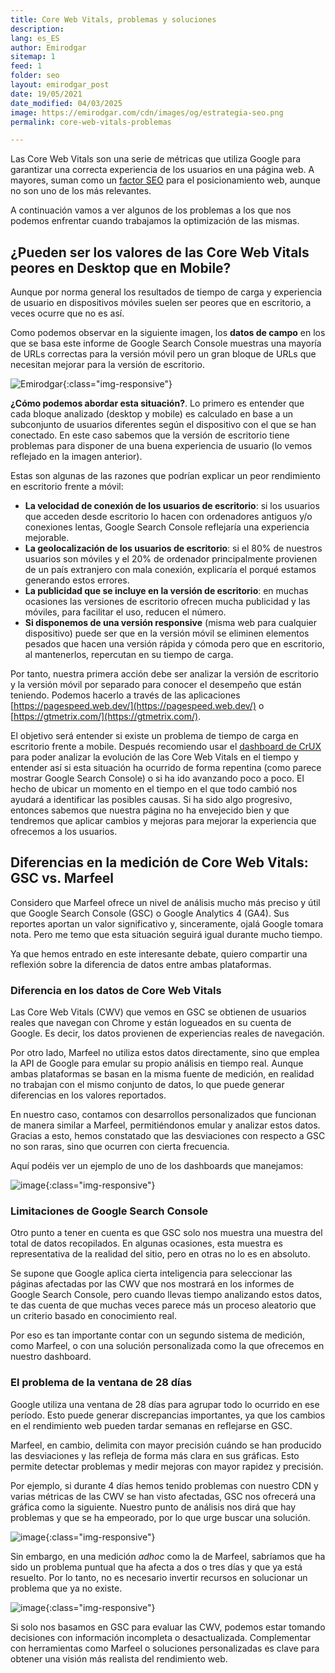```yaml
---
title: Core Web Vitals, problemas y soluciones
description: 
lang: es_ES
author: Emirodgar
sitemap: 1
feed: 1
folder: seo
layout: emirodgar_post
date: 19/05/2021
date_modified: 04/03/2025
image: https://emirodgar.com/cdn/images/og/estrategia-seo.png
permalink: core-web-vitals-problemas

---
```




Las Core Web Vitals son una serie de métricas que utiliza Google para garantizar una correcta experiencia de los usuarios en una página web. A mayores, suman como un [factor SEO](https://emirodgar.com/factores-seo) para el posicionamiento web, aunque no son uno de los más relevantes.

A continuación vamos a ver algunos de los problemas a los que nos podemos enfrentar cuando trabajamos la optimización de las mismas.

## ¿Pueden ser los valores de las Core Web Vitals peores en Desktop que en Mobile?

Aunque por norma general los resultados de tiempo de carga y experiencia de usuario en dispositivos móviles suelen ser peores que en escritorio, a veces ocurre que no es así. 

Como podemos observar en la siguiente imagen, los **datos de campo** en los que se basa este informe de Google Search Console muestras una mayoría de URLs correctas para la versión móvil pero un gran bloque de URLs que necesitan mejorar para la versión de escritorio.

![Emirodgar](https://i.imgur.com/5MeNWZy.png){:class="img-responsive"}

**¿Cómo podemos abordar esta situación?**. Lo primero es entender que cada bloque analizado (desktop y mobile) es calculado en base a un subconjunto de usuarios diferentes según el dispositivo con el que se han conectado. En este caso sabemos que la versión de escritorio tiene problemas para disponer de una buena experiencia de usuario (lo vemos reflejado en la imagen anterior). 

Estas son algunas de las razones que podrían explicar un peor rendimiento en escritorio frente a móvil: 

- **La velocidad de conexión de los usuarios de escritorio**: si los usuarios que acceden desde escritorio lo hacen con ordenadores antiguos y/o conexiones lentas, Google Search Console reflejaría una experiencia mejorable.
- **La geolocalización de los usuarios de escritorio**: si el 80% de nuestros usuarios son móviles y el 20% de ordenador principalmente provienen de un país extranjero con mala conexión, explicaría el porqué estamos generando estos errores.
- **La publicidad que se incluye en la versión de escritorio**: en muchas ocasiones las versiones de escritorio ofrecen mucha publicidad y las móviles, para facilitar el uso, reducen el número. 
- **Si disponemos de una versión responsive** (misma web para cualquier dispositivo) puede ser que en la versión móvil se eliminen elementos pesados que hacen una versión rápida y cómoda pero que en escritorio, al mantenerlos, repercutan en su tiempo de carga.


Por tanto, nuestra primera acción debe ser analizar la versión de escritorio y la versión móvil por separado para conocer el desempeño que están teniendo. Podemos hacerlo a través de las aplicaciones [https://pagespeed.web.dev/](https://pagespeed.web.dev/) o [https://gtmetrix.com/](https://gtmetrix.com/).

El objetivo será entender si existe un problema de tiempo de carga en escritorio frente a mobile. Después recomiendo usar el [dashboard de CrUX](https://web.dev/chrome-ux-report-data-studio-dashboard/) para poder analizar la evolución de las Core Web Vitals en el tiempo y entender así si esta situación ha ocurrido de forma repentina (como parece mostrar Google Search Console) o si ha ido avanzando poco a poco. El hecho de ubicar un momento en el tiempo en el que todo cambió nos ayudará a identificar las posibles causas. Si ha sido algo progresivo, entonces sabemos que nuestra página no ha envejecido bien y que tendremos que aplicar cambios y mejoras para mejorar la experiencia que ofrecemos a los usuarios.

## Diferencias en la medición de Core Web Vitals: GSC vs. Marfeel

Considero que Marfeel ofrece un nivel de análisis mucho más preciso y útil que Google Search Console (GSC) o Google Analytics 4 (GA4). Sus reportes aportan un valor significativo y, sinceramente, ojalá Google tomara nota. Pero me temo que esta situación seguirá igual durante mucho tiempo.

Ya que hemos entrado en este interesante debate, quiero compartir una reflexión sobre la diferencia de datos entre ambas plataformas.

### Diferencia en los datos de Core Web Vitals

Las Core Web Vitals (CWV) que vemos en GSC se obtienen de usuarios reales que navegan con Chrome y están logueados en su cuenta de Google. Es decir, los datos provienen de experiencias reales de navegación.

Por otro lado, Marfeel no utiliza estos datos directamente, sino que emplea la API de Google para emular su propio análisis en tiempo real. Aunque ambas plataformas se basan en la misma fuente de medición, en realidad no trabajan con el mismo conjunto de datos, lo que puede generar diferencias en los valores reportados.

En nuestro caso, contamos con desarrollos personalizados que funcionan de manera similar a Marfeel, permitiéndonos emular y analizar estos datos. Gracias a esto, hemos constatado que las desviaciones con respecto a GSC no son raras, sino que ocurren con cierta frecuencia.

Aquí podéis ver un ejemplo de uno de los dashboards que manejamos:

![image](https://github.com/user-attachments/assets/8d07de2f-2662-423c-9ade-50ea9f55ff8d){:class="img-responsive"}

### Limitaciones de Google Search Console

Otro punto a tener en cuenta es que GSC solo nos muestra una muestra del total de datos recopilados. En algunas ocasiones, esta muestra es representativa de la realidad del sitio, pero en otras no lo es en absoluto. 

Se supone que Google aplica cierta inteligencia para seleccionar las páginas afectadas por las CWV que nos mostrará en los informes de Google Search Console, pero cuando llevas tiempo analizando estos datos, te das cuenta de que muchas veces parece más un proceso aleatorio que un criterio basado en conocimiento real.

Por eso es tan importante contar con un segundo sistema de medición, como Marfeel, o con una solución personalizada como la que ofrecemos en nuestro dashboard.

### El problema de la ventana de 28 días

Google utiliza una ventana de 28 días para agrupar todo lo ocurrido en ese período. Esto puede generar discrepancias importantes, ya que los cambios en el rendimiento web pueden tardar semanas en reflejarse en GSC.

Marfeel, en cambio, delimita con mayor precisión cuándo se han producido las desviaciones y las refleja de forma más clara en sus gráficas. Esto permite detectar problemas y medir mejoras con mayor rapidez y precisión.

Por ejemplo, si durante 4 días hemos tenido problemas con nuestro CDN y varias métricas de las CWV se han visto afectadas, GSC nos ofrecerá una gráfica como la siguiente.
Nuestro punto de análisis nos dirá que hay problemas y que se ha empeorado, por lo que urge buscar una solución.

![image](https://github.com/user-attachments/assets/d7e6cf1c-04af-47fd-bd85-bb849d914daa){:class="img-responsive"}

Sin embargo, en una medición _adhoc_ como la de Marfeel, sabríamos que ha sido un problema puntual que ha afecta a dos o tres días y que ya está resuelto.
Por lo tanto, no es necesario invertir recursos en solucionar un problema que ya no existe.

![image](https://github.com/user-attachments/assets/408383db-65b9-4a42-a0ba-fbc61ee5d6db){:class="img-responsive"}

Si solo nos basamos en GSC para evaluar las CWV, podemos estar tomando decisiones con información incompleta o desactualizada. 
Complementar con herramientas como Marfeel o soluciones personalizadas es clave para obtener una visión más realista del rendimiento web.

